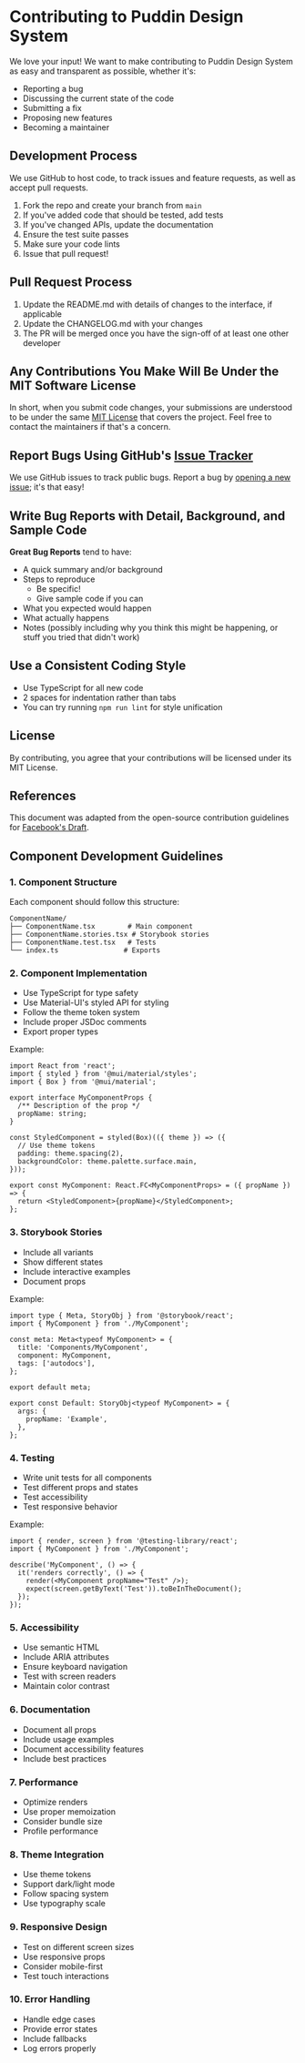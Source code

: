 # Contributing to Puddin Design System

We love your input! We want to make contributing to Puddin Design System as easy and transparent as possible, whether it's:

- Reporting a bug
- Discussing the current state of the code
- Submitting a fix
- Proposing new features
- Becoming a maintainer

## Development Process

We use GitHub to host code, to track issues and feature requests, as well as accept pull requests.

1. Fork the repo and create your branch from `main`
2. If you've added code that should be tested, add tests
3. If you've changed APIs, update the documentation
4. Ensure the test suite passes
5. Make sure your code lints
6. Issue that pull request!

## Pull Request Process

1. Update the README.md with details of changes to the interface, if applicable
2. Update the CHANGELOG.md with your changes
3. The PR will be merged once you have the sign-off of at least one other developer

## Any Contributions You Make Will Be Under the MIT Software License

In short, when you submit code changes, your submissions are understood to be under the same [MIT License](http://choosealicense.com/licenses/mit/) that covers the project. Feel free to contact the maintainers if that's a concern.

## Report Bugs Using GitHub's [Issue Tracker](https://github.com/yourusername/puddin-design-system/issues)

We use GitHub issues to track public bugs. Report a bug by [opening a new issue](https://github.com/yourusername/puddin-design-system/issues/new); it's that easy!

## Write Bug Reports with Detail, Background, and Sample Code

**Great Bug Reports** tend to have:

- A quick summary and/or background
- Steps to reproduce
  - Be specific!
  - Give sample code if you can
- What you expected would happen
- What actually happens
- Notes (possibly including why you think this might be happening, or stuff you tried that didn't work)

## Use a Consistent Coding Style

* Use TypeScript for all new code
* 2 spaces for indentation rather than tabs
* You can try running `npm run lint` for style unification

## License

By contributing, you agree that your contributions will be licensed under its MIT License.

## References

This document was adapted from the open-source contribution guidelines for [Facebook's Draft](https://github.com/facebook/draft-js/blob/a9316a723f9e918afde44dea68b5f9f39b7d9b00/CONTRIBUTING.md).

## Component Development Guidelines

### 1. Component Structure

Each component should follow this structure:
```
ComponentName/
├── ComponentName.tsx        # Main component
├── ComponentName.stories.tsx # Storybook stories
├── ComponentName.test.tsx   # Tests
└── index.ts                # Exports
```

### 2. Component Implementation

- Use TypeScript for type safety
- Use Material-UI's styled API for styling
- Follow the theme token system
- Include proper JSDoc comments
- Export proper types

Example:
```tsx
import React from 'react';
import { styled } from '@mui/material/styles';
import { Box } from '@mui/material';

export interface MyComponentProps {
  /** Description of the prop */
  propName: string;
}

const StyledComponent = styled(Box)(({ theme }) => ({
  // Use theme tokens
  padding: theme.spacing(2),
  backgroundColor: theme.palette.surface.main,
}));

export const MyComponent: React.FC<MyComponentProps> = ({ propName }) => {
  return <StyledComponent>{propName}</StyledComponent>;
};
```

### 3. Storybook Stories

- Include all variants
- Show different states
- Include interactive examples
- Document props

Example:
```tsx
import type { Meta, StoryObj } from '@storybook/react';
import { MyComponent } from './MyComponent';

const meta: Meta<typeof MyComponent> = {
  title: 'Components/MyComponent',
  component: MyComponent,
  tags: ['autodocs'],
};

export default meta;

export const Default: StoryObj<typeof MyComponent> = {
  args: {
    propName: 'Example',
  },
};
```

### 4. Testing

- Write unit tests for all components
- Test different props and states
- Test accessibility
- Test responsive behavior

Example:
```tsx
import { render, screen } from '@testing-library/react';
import { MyComponent } from './MyComponent';

describe('MyComponent', () => {
  it('renders correctly', () => {
    render(<MyComponent propName="Test" />);
    expect(screen.getByText('Test')).toBeInTheDocument();
  });
});
```

### 5. Accessibility

- Use semantic HTML
- Include ARIA attributes
- Ensure keyboard navigation
- Test with screen readers
- Maintain color contrast

### 6. Documentation

- Document all props
- Include usage examples
- Document accessibility features
- Include best practices

### 7. Performance

- Optimize renders
- Use proper memoization
- Consider bundle size
- Profile performance

### 8. Theme Integration

- Use theme tokens
- Support dark/light mode
- Follow spacing system
- Use typography scale

### 9. Responsive Design

- Test on different screen sizes
- Use responsive props
- Consider mobile-first
- Test touch interactions

### 10. Error Handling

- Handle edge cases
- Provide error states
- Include fallbacks
- Log errors properly 